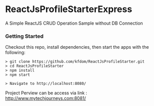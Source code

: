 # ReactJsProfileStarterExpress
A Simple ReactJS CRUD Operation Sample without DB Connection

### Getting Started

Checkout this repo, install dependencies, then start the apps with the following:

```
> git clone https://github.com/kfdom/ReactJsProfileStarter.git
> cd ReactJsProfileStarter
> npm install
> npm start

> Navigate to http://localhost:8080/
```
Project Perview can be access via link : http://www.mytechjourneys.com:8081/

